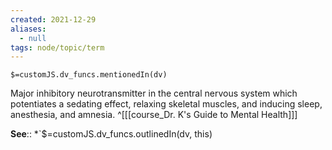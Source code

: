 ```yaml
---
created: 2021-12-29 
aliases:
  - null
tags: node/topic/term
---
```

`$=customJS.dv_funcs.mentionedIn(dv)`

Major inhibitory neurotransmitter in the central nervous system which potentiates a sedating effect, relaxing skeletal muscles, and inducing sleep, anesthesia, and amnesia.
 ^[[[course_Dr. K's Guide to Mental Health]]]

**See**::
*`$=customJS.dv_funcs.outlinedIn(dv, this)